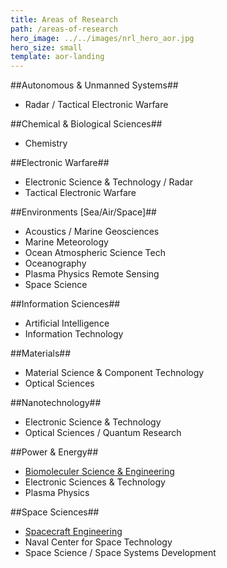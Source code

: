 ```yaml
---
title: Areas of Research
path: /areas-of-research
hero_image: ../../images/nrl_hero_aor.jpg
hero_size: small
template: aor-landing
---
```

##Autonomous & Unmanned Systems##
- Radar / Tactical Electronic Warfare

##Chemical & Biological Sciences##
- Chemistry

##Electronic Warfare##
- Electronic Science & Technology / Radar
- Tactical Electronic Warfare

##Environments [Sea/Air/Space]##
- Acoustics / Marine Geosciences
- Marine Meteorology
- Ocean Atmospheric Science Tech
- Oceanography
- Plasma Physics Remote Sensing
- Space Science

##Information Sciences##
- Artificial Intelligence
- Information Technology

##Materials##
- Material Science & Component Technology
- Optical Sciences

##Nanotechnology##
- Electronic Science & Technology
- Optical Sciences / Quantum Research

##Power & Energy##
- [Biomoleculer Science & Engineering](/areas-of-research/biomoleculer-science-engineering)
- Electronic Sciences & Technology
- Plasma Physics

##Space Sciences##
- [Spacecraft Engineering](/areas-of-research/spacecraft-engineering)
- Naval Center for Space Technology
- Space Science / Space Systems Development